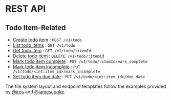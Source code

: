# REST API

## Todo Item-Related

* [Create todo item](todo/post.md) : `POST /v1/todo`
* [List todo items](todo/get.md) : `GET /v1/todo`
* [Get todo item](todo/itemId/get.md) : `GET /v1/todo/:itemId`
* [Delete todo item](todo/itemId/delete.md) : `DELETE /v1/todo/:itemId`
* [Mark todo item complete](todo/itemId/mark_complete/put.md) : `PUT /v1/todo/:itemId/mark_complete`
* [Mark todo item incomplete](todo/itemId/mark_incomplete/put.md) : `PUT /v1/todo/<int:item_id>/mark_incomplete`
* [Set todo item due date](todo/itemId/due_date/put.md) : `PUT /v1/todo/<int:item_id>/due_date`

The file system layout and endpoint templates follow the examples provided by [@iros](https://gist.github.com/iros/3426278) and [@jamescooke](https://github.com/jamescooke/restapidocs).